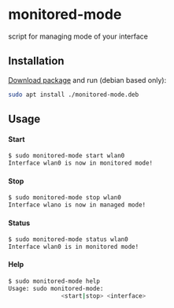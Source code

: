 # monitored-mode
script for managing mode of your interface

## Installation

[Download package](https://github.com/Josakko/monitored-mode/releases) and run (debian based only):

```sh
sudo apt install ./monitored-mode.deb
```

## Usage

#### Start

```sh
$ sudo monitored-mode start wlan0
Interface wlan0 is now in monitored mode!
```

#### Stop

```sh
$ sudo monitored-mode stop wlan0
Interface wlano is now in managed mode!
```

#### Status

```sh
$ sudo monitored-mode status wlan0
Interface wlan0 is in monitored mode!
```

#### Help

```sh
$ sudo monitored-mode help
Usage: sudo monitored-mode:
               <start|stop> <interface>
```

